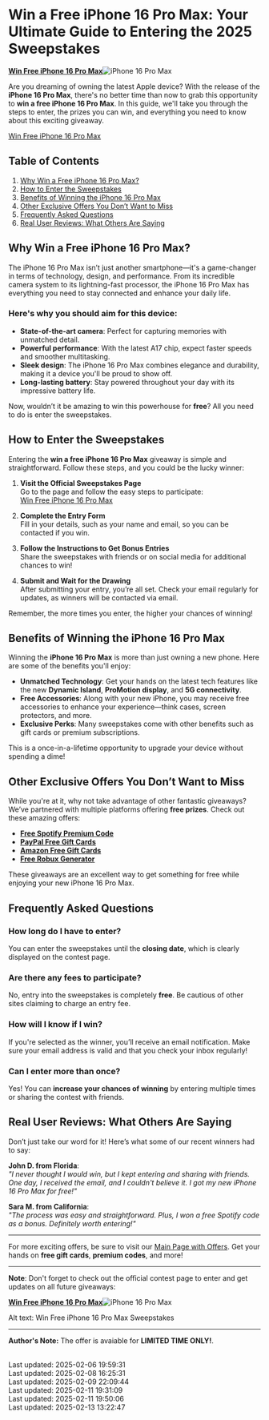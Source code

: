 # Win a Free iPhone 16 Pro Max: Your Ultimate Guide to Entering the 2025 Sweepstakes

[**Win Free iPhone 16 Pro Max**](https://sh.souqsaver.com/Win-Free-iPhone-16-Pro-Max)![iPhone 16 Pro Max](https://gvpcertvideos.att.com/att-videos/2024/gvp_Apple-iPhone-16-Pro-Series-Sizzlevideo_5001807/gvp_Apple-iPhone-16-Pro-Series-Sizzlevideo_5001807_480.jpg)

Are you dreaming of owning the latest Apple device? With the release of the **iPhone 16 Pro Max**, there's no better time than now to grab this opportunity to **win a free iPhone 16 Pro Max**. In this guide, we'll take you through the steps to enter, the prizes you can win, and everything you need to know about this exciting giveaway. 

[Win Free iPhone 16 Pro Max](https://sh.souqsaver.com/Win-Free-iPhone-16-Pro-Max)

## Table of Contents
1. [Why Win a Free iPhone 16 Pro Max?](#why-win-a-free-iphone-16-pro-max)
2. [How to Enter the Sweepstakes](#how-to-enter-the-sweepstakes)
3. [Benefits of Winning the iPhone 16 Pro Max](#benefits-of-winning-the-iphone-16-pro-max)
4. [Other Exclusive Offers You Don’t Want to Miss](#other-exclusive-offers-you-dont-want-to-miss)
5. [Frequently Asked Questions](#frequently-asked-questions)
6. [Real User Reviews: What Others Are Saying](#real-user-reviews-what-others-are-saying)

## Why Win a Free iPhone 16 Pro Max?

The iPhone 16 Pro Max isn’t just another smartphone—it's a game-changer in terms of technology, design, and performance. From its incredible camera system to its lightning-fast processor, the iPhone 16 Pro Max has everything you need to stay connected and enhance your daily life.

### Here's why you should aim for this device:
- **State-of-the-art camera**: Perfect for capturing memories with unmatched detail.
- **Powerful performance**: With the latest A17 chip, expect faster speeds and smoother multitasking.
- **Sleek design**: The iPhone 16 Pro Max combines elegance and durability, making it a device you'll be proud to show off.
- **Long-lasting battery**: Stay powered throughout your day with its impressive battery life.

Now, wouldn’t it be amazing to win this powerhouse for **free**? All you need to do is enter the sweepstakes. 

## How to Enter the Sweepstakes

Entering the **win a free iPhone 16 Pro Max** giveaway is simple and straightforward. Follow these steps, and you could be the lucky winner:

1. **Visit the Official Sweepstakes Page**  
   Go to the page and follow the easy steps to participate:  
   [Win Free iPhone 16 Pro Max](https://sh.souqsaver.com/Win-Free-iPhone-16-Pro-Max)
   
2. **Complete the Entry Form**  
   Fill in your details, such as your name and email, so you can be contacted if you win.

3. **Follow the Instructions to Get Bonus Entries**  
   Share the sweepstakes with friends or on social media for additional chances to win!

4. **Submit and Wait for the Drawing**  
   After submitting your entry, you’re all set. Check your email regularly for updates, as winners will be contacted via email.

Remember, the more times you enter, the higher your chances of winning!

## Benefits of Winning the iPhone 16 Pro Max

Winning the **iPhone 16 Pro Max** is more than just owning a new phone. Here are some of the benefits you'll enjoy:

- **Unmatched Technology**: Get your hands on the latest tech features like the new **Dynamic Island**, **ProMotion display**, and **5G connectivity**.
- **Free Accessories**: Along with your new iPhone, you may receive free accessories to enhance your experience—think cases, screen protectors, and more.
- **Exclusive Perks**: Many sweepstakes come with other benefits such as gift cards or premium subscriptions. 

This is a once-in-a-lifetime opportunity to upgrade your device without spending a dime!

## Other Exclusive Offers You Don’t Want to Miss

While you're at it, why not take advantage of other fantastic giveaways? We’ve partnered with multiple platforms offering **free prizes**. Check out these amazing offers:

- [**Free Spotify Premium Code**](https://win.sweeps.my/free-spotify-premium-code/)
- [**PayPal Free Gift Cards**](https://win.sweeps.my/free-paypal-gift-cards/)
- [**Amazon Free Gift Cards**](https://win.sweeps.my/amazon-free-gift-card/)
- [**Free Robux Generator**](https://win.sweeps.my/free-robux-generator/)

These giveaways are an excellent way to get something for free while enjoying your new iPhone 16 Pro Max.

## Frequently Asked Questions

### How long do I have to enter?
You can enter the sweepstakes until the **closing date**, which is clearly displayed on the contest page.

### Are there any fees to participate?
No, entry into the sweepstakes is completely **free**. Be cautious of other sites claiming to charge an entry fee.

### How will I know if I win?
If you're selected as the winner, you’ll receive an email notification. Make sure your email address is valid and that you check your inbox regularly!

### Can I enter more than once?
Yes! You can **increase your chances of winning** by entering multiple times or sharing the contest with friends.

## Real User Reviews: What Others Are Saying

Don’t just take our word for it! Here’s what some of our recent winners had to say:

**John D. from Florida**:  
*"I never thought I would win, but I kept entering and sharing with friends. One day, I received the email, and I couldn't believe it. I got my new iPhone 16 Pro Max for free!"*

**Sara M. from California**:  
*"The process was easy and straightforward. Plus, I won a free Spotify code as a bonus. Definitely worth entering!"*

---

For more exciting offers, be sure to visit our [Main Page with Offers](https://sweeps.my). Get your hands on **free gift cards**, **premium codes**, and more! 

---

**Note**: Don't forget to check out the official contest page to enter and get updates on all future giveaways:  

[**Win Free iPhone 16 Pro Max**](https://sh.souqsaver.com/Win-Free-iPhone-16-Pro-Max)![iPhone 16 Pro Max](https://gvpcertvideos.att.com/att-videos/2024/gvp_Apple-iPhone-16-Pro-Series-Sizzlevideo_5001807/gvp_Apple-iPhone-16-Pro-Series-Sizzlevideo_5001807_480.jpg)

Alt text: Win Free iPhone 16 Pro Max Sweepstakes

---
**Author's Note:** The offer is avaiable for **LIMITED TIME ONLY!**.

<br>Last updated: 2025-02-06 19:59:31<br>Last updated: 2025-02-08 16:25:31<br>Last updated: 2025-02-09 22:09:44<br>Last updated: 2025-02-11 19:31:09<br>Last updated: 2025-02-11 19:50:06<br>Last updated: 2025-02-13 13:22:47